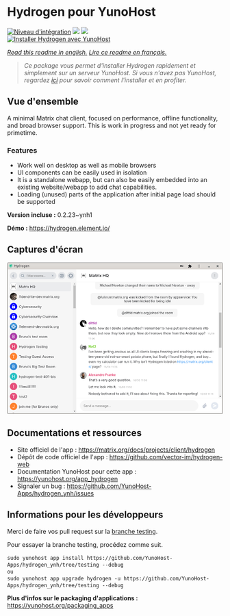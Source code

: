 # Hydrogen pour YunoHost

[![Niveau d'intégration](https://dash.yunohost.org/integration/hydrogen.svg)](https://dash.yunohost.org/appci/app/hydrogen) ![](https://ci-apps.yunohost.org/ci/badges/hydrogen.status.svg) ![](https://ci-apps.yunohost.org/ci/badges/hydrogen.maintain.svg)  
[![Installer Hydrogen avec YunoHost](https://install-app.yunohost.org/install-with-yunohost.svg)](https://install-app.yunohost.org/?app=hydrogen)

*[Read this readme in english.](./README.md)*
*[Lire ce readme en français.](./README_fr.md)*

> *Ce package vous permet d'installer Hydrogen rapidement et simplement sur un serveur YunoHost.
Si vous n'avez pas YunoHost, regardez [ici](https://yunohost.org/#/install) pour savoir comment l'installer et en profiter.*

## Vue d'ensemble

A minimal Matrix chat client, focused on performance, offline functionality, and broad browser support. This is work in progress and not yet ready for primetime.

### Features

- Work well on desktop as well as mobile browsers
- UI components can be easily used in isolation
- It is a standalone webapp, but can also be easily embedded into an existing website/webapp to add chat capabilities.
- Loading (unused) parts of the application after initial page load should be supported


**Version incluse :** 0.2.23~ynh1

**Démo :** https://hydrogen.element.io/

## Captures d'écran

![](./doc/screenshots/hydrogen-large.png)

## Documentations et ressources

* Site officiel de l'app : https://matrix.org/docs/projects/client/hydrogen
* Dépôt de code officiel de l'app : https://github.com/vector-im/hydrogen-web
* Documentation YunoHost pour cette app : https://yunohost.org/app_hydrogen
* Signaler un bug : https://github.com/YunoHost-Apps/hydrogen_ynh/issues

## Informations pour les développeurs

Merci de faire vos pull request sur la [branche testing](https://github.com/YunoHost-Apps/hydrogen_ynh/tree/testing).

Pour essayer la branche testing, procédez comme suit.
```
sudo yunohost app install https://github.com/YunoHost-Apps/hydrogen_ynh/tree/testing --debug
ou
sudo yunohost app upgrade hydrogen -u https://github.com/YunoHost-Apps/hydrogen_ynh/tree/testing --debug
```

**Plus d'infos sur le packaging d'applications :** https://yunohost.org/packaging_apps